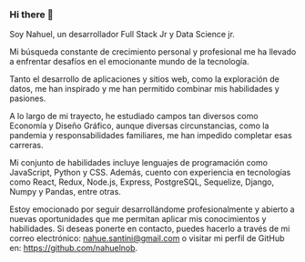 ### Hi there 👋

Soy Nahuel, un desarrollador Full Stack Jr y Data Science jr. 

Mi búsqueda constante de crecimiento personal y profesional me ha llevado a enfrentar desafíos en el emocionante mundo de la tecnología. 

Tanto el desarrollo de aplicaciones y sitios web, como la exploración de datos, me han inspirado y me han permitido combinar mis habilidades y pasiones.

A lo largo de mi trayecto, he estudiado campos tan diversos como Economía y Diseño Gráfico, aunque diversas circunstancias, como la pandemia y responsabilidades familiares, me han impedido completar esas carreras.

Mi conjunto de habilidades incluye lenguajes de programación como JavaScript, Python y CSS. Además, cuento con experiencia en tecnologías como React, Redux, Node.js, Express, PostgreSQL, Sequelize, Django, Numpy y Pandas, entre otras.

Estoy emocionado por seguir desarrollándome profesionalmente y abierto a nuevas oportunidades que me permitan aplicar mis conocimientos y habilidades. Si deseas ponerte en contacto, puedes hacerlo a través de mi correo electrónico: nahue.santini@gmail.com o visitar mi perfil de GitHub en: https://github.com/nahuelnob.

<!--
**nahuelnob/nahuelnob** is a ✨ _special_ ✨ repository because its `README.md` (this file) appears on your GitHub profile.

Here are some ideas to get you started:

- 🔭 I’m currently working on ...
- 🌱 I’m currently learning ...
- 👯 I’m looking to collaborate on ...
- 🤔 I’m looking for help with ...
- 💬 Ask me about ...
- 📫 How to reach me: ...
- 😄 Pronouns: ...
- ⚡ Fun fact: ...
-->
